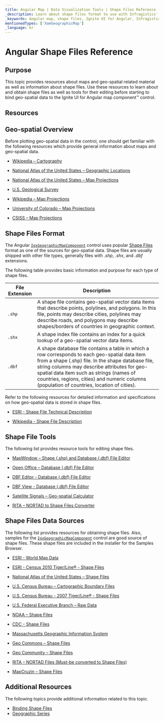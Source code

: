 ```yaml
---
title: Angular Map | Data Visualization Tools | Shape Files Reference | Shape Files Editing | Infragistics
_description: Learn about shape files format to use with Infragistics' Angular map. Check out Ignite UI for Angular map tutorials!
_keywords: Angular map, shape files, Ignite UI for Angular, Infragistics, shape editing
mentionedTypes: ['XamGeographicMap']
_language: kr
---
```


# Angular Shape Files Reference

## Purpose

This topic provides resources about maps and geo-spatial related material as well as information about shape files. Use these resources to learn about and obtain shape files as well as tools for their editing before starting to bind geo-spatial data to the Ignite UI for Angular map component™ control.

## Resources

## Geo-spatial Overview

Before plotting geo-spatial data in the control, one should get familiar with the following resources which provide general information about maps and geo-spatial data.

-   [Wikipedia – Cartography](http://en.wikipedia.org/wiki/Cartography)

-   [National Atlas of the United States – Geographic Locations](http://nationalatlas.gov/articles/mapping/a_latlong.html)

-   [National Atlas of the United States – Map Projections](http://nationalatlas.gov/articles/mapping/a_projections.html)

-   [U.S. Geological Survey](http://www.usgs.gov/)

-   [Wikipedia – Map Projections](http://en.wikipedia.org/wiki/Map_projection)

-   [University of Colorado – Map Projections](http://www.colorado.edu/geography/gcraft/notes/mapproj/mapproj_f.html)

-   [CSISS – Map Projections](http://www.csiss.org/map-projections/index.html)

## Shape Files Format

The Angular [`IgxGeographicMapComponent`]({environment:dvApiBaseUrl}/products/ignite-ui-angular/api/docs/typescript/latest/classes/igxgeographicmapcomponent.html) control uses popular [Shape Files](http://en.wikipedia.org/wiki/Shapefile#Overview) format as one of the sources for geo-spatial data. Shape files are usually shipped with other file types, generally files with  _.shp_, _.shx_, and _.dbf_  extensions.

The following table provides basic information and purpose for each type of shape files.

| File Extension | Description                                                                                                                                                                                                                                                                                                                                     |
| -------------- | ----------------------------------------------------------------------------------------------------------------------------------------------------------------------------------------------------------------------------------------------------------------------------------------------------------------------------------------------- |
| `.shp`         | A shape file contains geo-spatial vector data items that describe points, polylines, and polygons. In this file, points may describe cities, polylines may describe roads, and polygons may describe shapes/borders of countries in geographic context.                                                                                         |
| `.shx`         | A shape index file contains an index for a quick lookup of a geo-spatial vector data items.                                                                                                                                                                                                                                                     |
| `.dbf`         | A shape database file contains a table in which a row corresponds to each geo-spatial data item from a shape (.shp) file. In the shape database file, string columns may describe attributes for geo-spatial data item such as strings (names of countries, regions, cities) and numeric columns (population of countries, location of cities). |

Refer to the following resources for detailed information and specifications on how geo-spatial data is stored in shape files.

-   [ESRI - Shape File Technical Description](http://www.esri.com/library/whitepapers/pdfs/shapefile.pdf)

-   [Wikipedia - Shape File Description](http://en.wikipedia.org/wiki/Shapefile#Overview)

## Shape File Tools

The following list provides resource tools for editing shape files.

-   [MapWindow – Shape (.shp) and Database (.dbf) File Editor](http://www.mapwindow.org/)

-   [Open Office – Database (.dbf) File Editor](http://openoffice.org/)

-   [DBF Editor - Database (.dbf) File Editor](http://dbfeditor.com/)

-   [DBF View - Database (.dbf) File Editor](http://dbfview.com/view-dbf-file.html)

-   [Satellite Signals – Geo-spatial Calculator](http://www.satsig.net/degrees-minutes-seconds-calculator.htm)

-   [RITA – NORTAD to Shape Files Converter](http://www.bts.gov/publications/north_american_transportation_atlas_data/html/data_converter.html)

## Shape Files Data Sources

The following list provides resources for obtaining shape files. Also, samples for the [`IgxGeographicMapComponent`]({environment:dvApiBaseUrl}/products/ignite-ui-angular/api/docs/typescript/latest/classes/igxgeographicmapcomponent.html) control are good source of shape files. These shape files are included in the installer for the Samples Browser.

-   [ESRI - World Map Data](http://www.esri.com/data/download/basemap/index.html)

-   [ESRI - Census 2010 Tiger/Line® - Shape Files](http://www.census.gov/geo/www/tiger/tgrshp2010/tgrshp2010.html)

-   [National Atlas of the United States – Shape Files](http://www.nationalatlas.gov/atlasftp.html)

-   [U.S. Census Bureau – Cartographic Boundary Files](http://www.census.gov/geo/www/cob/index.html)

-   [U.S. Census Bureau - 2007 Tiger/Line® - Shape Files](http://www.census.gov/cgi-bin/geo/shapefiles/national-files)

-   [U.S. Federal Executive Branch – Raw Data](https://explore.data.gov/catalog/raw/)

-   [NOAA – Shape Files](http://www.nws.noaa.gov/geodata/)

-   [CDC - Shape Files](http://wwwn.cdc.gov/epiinfo/script/shapefiles.aspx)

-   [Massachusetts Geographic Information System](http://www.mass.gov/mgis/massgis.htm)

-   [Geo Commons – Shape Files](http://geocommons.com/searches?query=shapefiles)

-   [Geo Community – Shape Files](http://data.geocomm.com/catalog/)

-   [RITA – NORTAD Files (Must-be converted to Shape Files)](http://www.bts.gov/publications/north_american_transportation_atlas_data/)

-   [MapCruzin – Shape Files](http://www.mapcruzin.com/download-free-arcgis-shapefiles.htm)

## Additional Resources

The following topics provide additional information related to this topic.

-   [Binding Shape Files](geo-map-binding-shp-file.md)
-   [Geographic Series](geo-map-type-series.md)
